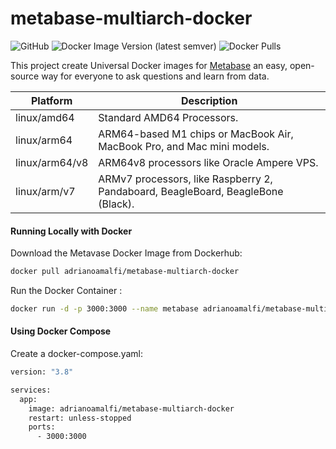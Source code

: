 # metabase-multiarch-docker

![GitHub](https://img.shields.io/github/license/adrianoamalfi/metabase-multiarch-docker) ![Docker Image Version (latest semver)](https://img.shields.io/docker/v/adrianoamalfi/metabase-multiarch-docker) ![Docker Pulls](https://img.shields.io/docker/pulls/adrianoamalfi/metabase-multiarch-docker)

This project create Universal Docker images for [Metabase](https://github.com/metabase/metabase/) an easy, open-source way for everyone to ask questions and learn from data.

| Platform        | Description                                                           |
|-------------------|-----------------------------------------------------------------------|
| linux/amd64        | Standard AMD64 Processors. |
| linux/arm64  | ARM64-based M1 chips or MacBook Air, MacBook Pro, and Mac mini models.     |
| linux/arm64/v8    | ARM64v8 processors like Oracle Ampere VPS. |
| linux/arm/v7    | ARMv7 processors, like Raspberry 2, Pandaboard, BeagleBoard, BeagleBone (Black). |


#### Running Locally with Docker

Download the Metavase Docker Image from Dockerhub:
```sh
docker pull adrianoamalfi/metabase-multiarch-docker
```

Run the Docker Container :
```sh
docker run -d -p 3000:3000 --name metabase adrianoamalfi/metabase-multiarch-docker

```

#### Using Docker Compose

Create a docker-compose.yaml:
```sh
version: "3.8"

services:
  app:
    image: adrianoamalfi/metabase-multiarch-docker
    restart: unless-stopped
    ports:
      - 3000:3000
```

